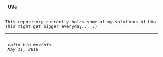 <pre>
<h3> UVa </h3>
This repository currently holds some of my solutions of UVa.
This might get bigger everyday... :)
<hr/>
<i> rafid bin mostofa </i>
<i> May 11, 2016 </i>
</pre>
